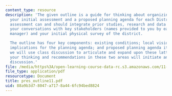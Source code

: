 ```yaml
---
content_type: resource
description: 'The given outline is a guide for thinking about organizing and presenting
  your initial assessment and a proposed planning agenda for each District.  Your
  assessment can and should integrate prior studies, research and data on the districts,
  your conversations with key stakeholders (names provided to you by each Main Street
  manager) and your initial physical survey of the district.

  The outline has four key components: existing conditions; local visions and goals;
  implications for the planning agenda; and proposed planning agenda items.  While
  we will use class discussion to articulate and expand upon these latter two items,
  your thinking and recommendations in these two areas will initiate and advance the
  discussion.'
file: /media/https%3A/open-learning-course-data-rc.s3.amazonaws.com/11-439-revitalizing-urban-main-streets-hyde-jackson-square-roslindale-square-boston-spring-2005/88a9b3d78047a7178a446fc94bed8824_pres_outline11.pdf
file_type: application/pdf
resourcetype: Document
title: pres_outline11.pdf
uid: 88a9b3d7-8047-a717-8a44-6fc94bed8824
---
```

